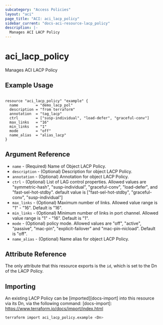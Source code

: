```yaml
---
subcategory: "Access Policies"
layout: "aci"
page_title: "ACI: aci_lacp_policy"
sidebar_current: "docs-aci-resource-lacp_policy"
description: |-
  Manages ACI LACP Policy
---
```


# aci_lacp_policy

Manages ACI LACP Policy

## Example Usage

```hcl

resource "aci_lacp_policy" "example" {
  name        = "demo_lacp_pol"
  description = "from terraform"
  annotation  = "tag_lacp"
  ctrl        = ["susp-individual", "load-defer", "graceful-conv"]
  max_links   = "16"
  min_links   = "1"
  mode        = "off"
  name_alias  = "alias_lacp"
}

```

## Argument Reference

- `name` - (Required) Name of Object LACP Policy.
- `description` - (Optional) Description for object LACP Policy.
- `annotation` - (Optional) Annotation for object LACP Policy.
- `ctrl` - (Optional) List of LAG control properties. Allowed values are "symmetric-hash", "susp-individual", "graceful-conv", "load-defer", and "fast-sel-hot-stdby". default value is \["fast-sel-hot-stdby", "graceful-conv", "susp-individual"\]
- `max_links` - (Optional) Maximum number of links. Allowed value range is "1" - "16". Default is "16".
- `min_links` - (Optional) Minimum number of links in port channel. Allowed value range is "1" - "16". Default is "1".
- `mode` - (Optional) policy mode. Allowed values are "off", "active", "passive", "mac-pin", "explicit-failover" and "mac-pin-nicload". Default is "off".
- `name_alias` - (Optional) Name alias for object LACP Policy.

## Attribute Reference

The only attribute that this resource exports is the `id`, which is set to the
Dn of the LACP Policy.

## Importing

An existing LACP Policy can be [imported][docs-import] into this resource via its Dn, via the following command:
[docs-import]: <https://www.terraform.io/docs/import/index.html>

```bash
terraform import aci_lacp_policy.example <Dn>
```
